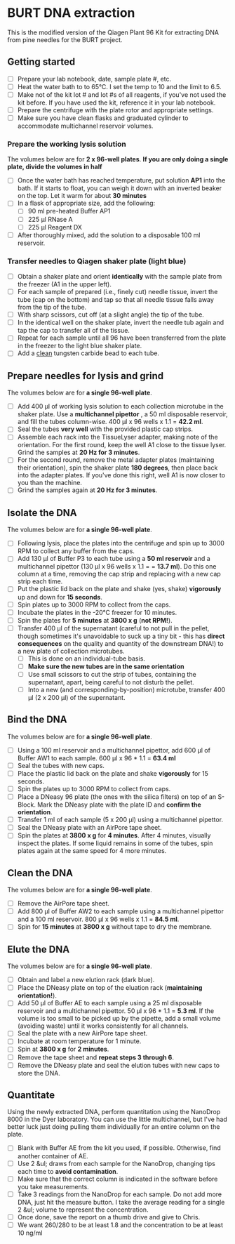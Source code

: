 # BURT DNA extraction

This is the modified version of the Qiagen Plant 96 Kit for extracting DNA from pine needles for the BURT project.

## Getting started

- [ ] Prepare your lab notebook, date, sample plate #, etc.
- [ ] Heat the water bath to to 65&#8451;. I set the temp to 10 and the limit to 6.5.
- [ ] Make not of the kit lot # and lot #s of all reagents, if you've not used the kit before.  If you have used the kit, reference it in your lab notebook.
- [ ] Prepare the centrifuge with the plate rotor and appropriate settings.
- [ ] Make sure you have clean flasks and graduated cylinder to accommodate multichannel reservoir volumes.

### Prepare the working lysis solution

The volumes below are for **2 x 96-well plates**.  **If you are only doing a single plate, divide the volumes in half**

- [ ] Once the water bath has reached temperature, put solution **AP1** into the bath. If it starts to float, you can weigh it down with an inverted beaker on the top.  Let it warm for about **30 minutes**
- [ ] In a flask of appropriate size, add the following:
    - [ ] 90 ml pre-heated Buffer AP1
    - [ ] 225 &mu;l RNase A
    - [ ] 225 &mu;l Reagent DX
- [ ] After thoroughly mixed, add the solution to a disposable 100 ml reservoir.

### Transfer needles to Qiagen shaker plate (light blue)

- [ ] Obtain a shaker plate and orient **identically** with the sample plate from the freezer (A1 in the upper left).
- [ ] For each sample of prepared (i.e., finely cut) needle tissue, invert the tube (cap on the bottom) and tap so that all needle tissue falls away from the tip of the tube.
- [ ] With sharp scissors, cut off (at a slight angle) the tip of the tube.
- [ ] In the identical well on the shaker plate, invert the needle tub again and tap the cap to transfer all of the tissue.
- [ ] Repeat for each sample until all 96 have been transferred from the plate in the freezer to the light blue shaker plate.
- [ ] Add a [clean](cleaning_beads.md) tungsten carbide bead to each tube.

## Prepare needles for lysis and grind

The volumes below are for **a single 96-well plate**.

- [ ] Add 400 &mu;l of working lysis solution to each collection microtube in the shaker plate.  Use a **multichannel pipettor** , a 50 ml disposable reservoir, and fill the tubes column-wise. 400 &mu;l x 96 wells x 1.1 = **42.2 ml**.
- [ ] Seal the tubes **very well** with the provided plastic cap strips.
- [ ] Assemble each rack into the TissueLyser adapter, making note of the orientation.  For the first round, keep the well A1 close to the tissue lyser.  Grind the samples at **20 Hz for 3 minutes**.
- [ ] For the second round, remove the metal adapter plates (maintaining their orientation), spin the shaker plate **180 degrees**, then place back into the adapter plates.  If you've done this right, well A1 is now closer to you than the machine.
- [ ] Grind the samples again at **20 Hz for 3 minutes**.

## Isolate the DNA

The volumes below are for **a single 96-well plate**.

- [ ] Following lysis, place the plates into the centrifuge and spin up to 3000 RPM to collect any buffer from the caps.
- [ ] Add 130 &mu;l of Buffer P3 to each tube using a **50 ml reservoir** and a multichannel pipettor (130 &mu;l x 96 wells x 1.1 = = **13.7 ml**).  Do this one column at a time, removing the cap strip and replacing with a new cap strip each time.
- [ ] Put the plastic lid back on the plate and shake (yes, shake) **vigorously** up and down for **15 seconds**.
- [ ] Spin plates up to 3000 RPM to collect from the caps.
- [ ] Incubate the plates in the -20&#8451; freezer for 10 minutes.
- [ ] Spin the plates for **5 minutes** at **3800 x g** (**not RPM!**).
- [ ] Transfer 400 &mu;l of the supernatant (careful to not pull in the pellet, though sometimes it's unavoidable to suck up a tiny bit - this has **direct consequences** on the quality and quantity of the downstream DNA!) to a new plate of collection microtubes.
    - [ ] This is done on an individual-tube basis.
    - [ ] **Make sure the new tubes are in the same orientation**
    - [ ] Use small scissors to cut the strip of tubes, containing the supernatant, apart, being careful to not disturb the pellet.
    - [ ] Into a new (and corresponding-by-position) microtube, transfer 400 &mu;l (2 x 200 &mu;l) of the supernatant.

## Bind the DNA

The volumes below are for **a single 96-well plate**.

- [ ] Using a 100 ml reservoir and a multichannel pipettor, add 600 &mu;l of Buffer AW1 to each sample.  600 &mu;l x 96 * 1.1 = **63.4 ml**
- [ ] Seal the tubes with new caps.
- [ ] Place the plastic lid back on the plate and shake **vigorously** for 15 seconds.
- [ ] Spin the plates up to 3000 RPM to collect from caps.
- [ ] Place a DNeasy 96 plate (the ones with the silica filters) on top of an S-Block.  Mark the DNeasy plate with the plate ID and **confirm the orientation**.
- [ ] Transfer 1 ml of each sample (5 x 200 &mu;l) using a multichannel pipettor.
- [ ] Seal the DNeasy plate with an AirPore tape sheet.
- [ ] Spin the plates at **3800 x g** for **4 minutes**.  After 4 minutes, visually inspect the plates.  If some liquid remains in some of the tubes, spin plates again at the same speed for 4 more minutes.

## Clean the DNA

The volumes below are for **a single 96-well plate**.

- [ ] Remove the AirPore tape sheet.
- [ ] Add 800 &mu;l of Buffer AW2 to each sample using a multichannel pipettor and a 100 ml reservoir.  800 &mu;l x 96 wells x  1.1 = **84.5 ml**.
- [ ] Spin for **15 minutes** at **3800 x g** without tape to dry the membrane.

## Elute the DNA

The volumes below are for **a single 96-well plate**.

- [ ] Obtain and label a new elution rack (dark blue).
- [ ] Place the DNeasy plate on top of the eluation rack (**maintaining orientation!**).
- [ ] Add 50 &mu;l of Buffer AE to each sample using a 25 ml disposable reservoir and a multichannel pipettor.  50 &mu;l x 96  * 1.1 = **5.3 ml**.  If the volume is too small to be picked up by the pipette, add a small volume (avoiding waste) until it works consistently for all channels.
- [ ] Seal the plate with a new AirPore tape sheet.
- [ ] Incubate at room temperature for 1 minute.
- [ ] Spin at **3800 x g** for **2 minutes**.
- [ ] Remove the tape sheet and **repeat steps 3 through 6**.
- [ ] Remove the DNeasy plate and seal the elution tubes with new caps to store the DNA.

## Quantitate

Using the newly extracted DNA, perform quantitation using the NanoDrop 8000 in the Dyer laboratory.  You can use the little multichannel, but I've had better luck just doing pulling them  individually for an entire column on the plate.

- [ ] Blank with Buffer AE from the kit you used, if possible.  Otherwise, find another container of AE.
- [ ] Use 2 &ul; draws from each sample for the NanoDrop, changing tips each time to **avoid contamination**.
- [ ] Make sure that the correct column is indicated in the software before you take measurements.
- [ ] Take 3 readings from the NanoDrop for each sample.  Do not add more DNA, just hit the measure button.  I take the average reading for a single 2 &ul; volume to represent the concentration.
- [ ] Once done, save the report on a thumb drive and give to Chris.
- [ ] We want 260/280 to be at least 1.8 and the concentration to be at least 10 ng/ml
